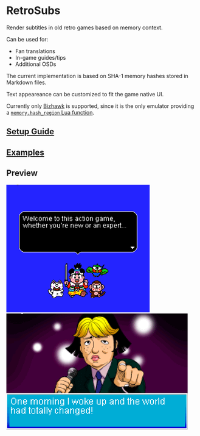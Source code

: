 # RetroSubs

Render subtitles in old retro games based on memory context.

Can be used for:
 
 - Fan translations
 - In-game guides/tips
 - Additional OSDs
 
The current implementation is based on SHA-1 memory hashes stored in Markdown files.
 
Text appeareance can be customized to fit the game native UI.

Currently only [Bizhawk](https://tasvideos.org/Bizhawk) is supported, since it is the only emulator providing a [`memory.hash_region` Lua function](https://tasvideos.org/Bizhawk/LuaFunctions).

## [Setup Guide](https://github.com/eadmaster/RetroSubs/wiki/Setup-Guide)

## [Examples](https://github.com/eadmaster/RetroSubs/wiki/Examples)


## Preview 

![demo1](https://raw.githubusercontent.com/eadmaster/RetroSubs/refs/heads/main/shots/demo1.png) ![demo2](https://raw.githubusercontent.com/eadmaster/RetroSubs/refs/heads/main/shots/demo2.png)
